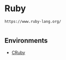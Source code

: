 # Ruby

```
https://www.ruby-lang.org/
  
```

## Environments

* [CRuby]({{site.baseurl}}/langs/ruby/envs/ruby)
